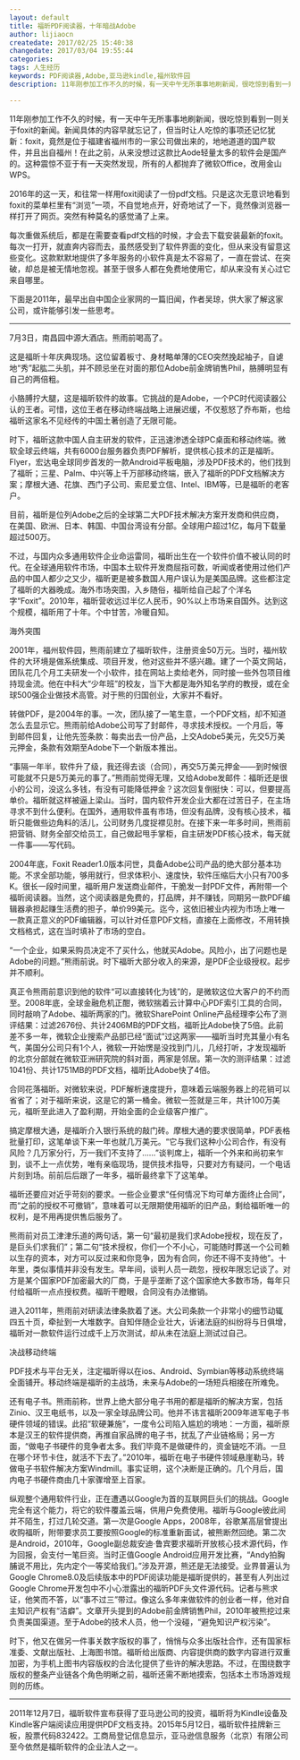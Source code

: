 ```yaml
---
layout: default
title: 福昕PDF阅读器，十年暗战Adobe
author: lijiaocn
createdate: 2017/02/25 15:40:38
changedate: 2017/03/04 19:55:44
categories:
tags: 人生经历
keywords: PDF阅读器,Adobe,亚马逊kindle,福州软件园
description: 11年刚参加工作不久的时候，有一天中午无所事事地刷新闻，很吃惊到看到一则关于foxit的新闻。新闻具体的内容早就忘记了，但当时让人吃惊的事项还记忆犹新：foxit，竟然是位于福建省福州市的一家公司做出来的

---
```


11年刚参加工作不久的时候，有一天中午无所事事地刷新闻，很吃惊到看到一则关于foxit的新闻。新闻具体的内容早就忘记了，但当时让人吃惊的事项还记忆犹新：foxit，竟然是位于福建省福州市的一家公司做出来的，地地道道的国产软件，并且出自福州！在此之前，从来没想过这款比Aode轻量太多的软件会是国产的。这种震惊不亚于有一天突然发现，所有的人都抛弃了微软Office，改用金山WPS。

2016年的这一天，和往常一样用foxit阅读了一份pdf文档。只是这次无意识地看到foxit的菜单栏里有“浏览”一项，不自觉地点开，好奇地试了一下，竟然像浏览器一样打开了网页。突然有种莫名的感觉涌了上来。

每次重做系统后，都是在需要查看pdf文档的时候，才会去下载安装最新的foxit。每次一打开，就直奔内容而去，虽然感受到了软件界面的变化，但从来没有留意这些变化。这款默默地提供了多年服务的小软件真是太不容易了，一直在尝试、在突破，却总是被无情地忽视。甚至于很多人都在免费地使用它，却从来没有关心过它来自哪里。

下面是2011年，最早出自中国企业家网的一篇旧闻，作者吴琼，供大家了解这家公司，或许能够引发一些思考。

--------

7月3日，南昌园中源大酒店。熊雨前喝高了。

这是福昕十年庆典现场。这位留着板寸、身材略单薄的CEO突然挽起袖子，自谑地“秀”起肱二头肌，并不顾忌坐在对面的那位Adobe前金牌销售Phil，胳膊明显有自己的两倍粗。

小胳膊拧大腿，这是福昕软件的故事。它挑战的是Adobe，一个PC时代阅读器公认的王者。可惜，这位王者在移动终端战略上进展迟缓，不仅惹怒了乔布斯，也给福昕这家名不见经传的中国土著创造了无限可能。

时下，福昕这款中国人自主研发的软件，正迅速渗透全球PC桌面和移动终端。微软全球云终端，共有6000台服务器负责PDF解析，提供核心技术的正是福昕。 Flyer，宏达电全球同步首发的一款Android平板电脑，涉及PDF技术的，他们找到了福昕；三星、Palm、中兴等上千万部移动终端，嵌入了福昕的PDF文档解决方案；摩根大通、花旗、西门子公司、索尼爱立信、Intel、IBM等，已是福昕的老客户。

目前，福昕是位列Adobe之后的全球第二大PDF技术解决方案开发商和供应商，在美国、欧洲、日本、韩国、中国台湾设有分部。全球用户超过1亿，每月下载量超过500万。

不过，与国内众多通用软件企业命运雷同，福昕出生在一个软件价值不被认同的时代。在全球通用软件市场，中国本土软件开发商屈指可数，听闻或者使用过他们产品的中国人都少之又少，福昕更是被多数国人用户误认为是美国品牌。这些都注定了福昕的大器晚成。海外市场突围，入乡随俗，福昕给自己起了个洋名字“Foxit”。2010年，福昕营收远过半亿人民币，90%以上市场来自国外。达到这个规模，福昕用了十年。个中甘苦，冷暖自知。

海外突围

2001年，福州软件园，熊雨前建立了福昕软件，注册资金50万元。当时，福州软件的大环境是做系统集成、项目开发，他对这些并不感兴趣。建了一个英文网站，团队花几个月工夫研发一个小软件，挂在网站上卖给老外，同时接一些外包项目维持现金流。他在中科大“少年班”的校友，当下大都是海外知名学府的教授，或在全球500强企业做技术高管。对于熊的归国创业，大家并不看好。

转做PDF，是2004年的事。一次，团队接了一笔生意，一个PDF文档，却不知道怎么去显示它。熊雨前给Adobe公司写了封邮件，寻求技术授权。一个月后，等到邮件回复，让他先签条款：每卖出去一份产品，上交Adobe5美元，先交5万美元押金，条款有效期至Adobe下一个新版本推出。

“事隔一年半，软件升了级，我还得去谈（合同），再交5万美元押金——到时候很可能就不只是5万美元的事了。”熊雨前觉得无理，又给Adobe发邮件：福昕还是很小的公司，没这么多钱，有没有可能降低押金？这次回复倒挺快：可以，但要提高单价。福昕就这样被逼上梁山。当时，国内软件开发企业大都在过苦日子，在主场寻求不到什么便利。在国外，通用软件虽有市场，但没有品牌，没有核心技术，福昕只能做些边角料的活儿，公司财务几度捉襟见肘。在接下来一年多时间，熊雨前把营销、财务全部交给员工，自己做起甩手掌柜，自主研发PDF核心技术，每天就一件事——写代码。

2004年底，Foxit Reader1.0版本问世，具备Adobe公司产品的绝大部分基本功能。不求全部功能，够用就行，但求体积小、速度快，软件压缩后大小只有700多K。很长一段时间里，福昕用户发送商业邮件，干脆发一封PDF文件，再附带一个福昕阅读器。当然，这个阅读器是免费的，打品牌，并不赚钱，同期另一款PDF编辑器承担起赚生活费的担子，单价99美元。迄今，这依旧被业内视为市场上唯一一款真正意义的PDF编辑器，可以针对任意PDF文档，直接在上面修改，不用转换文档格式，这在当时填补了市场的空白。

“一个企业，如果采购员决定不了买什么，他就买Adobe。风险小，出了问题也是Adobe的问题。”熊雨前说。时下福昕大部分收入的来源，是PDF企业级授权。起步并不顺利。

真正令熊雨前意识到他的软件“可以直接转化为钱”的，是微软这位大客户的不约而至。2008年底，全球金融危机正酣，微软揣着云计算中心PDF索引工具的合同，同时敲响了Adobe、福昕两家的门。微软SharePoint Online产品经理李公布了测评结果：过滤2676份、共计2406MB的PDF文档，福昕比Adobe快了5倍。此前差不多一年，微软企业搜索产品部已经“面试”过这两家——福昕当时充其量小有名气，美国分公司只有1个人，微软一开始愣是没找到门儿，几经打听，才发现福昕的北京分部就在微软亚洲研究院的斜对面，两家是邻居。第一次的测评结果：过滤1041份、共计1751MB的PDF文档，福昕比Adobe快了4倍。

合同花落福昕。对微软来说，PDF解析速度提升，意味着云端服务器上的花销可以省省了；对于福昕来说，这是它的第一桶金。微软一签就是三年，共计100万美元，福昕至此进入了盈利期，开始全面的企业级客户推广。

搞定摩根大通，是福昕介入银行系统的敲门砖。摩根大通的要求很简单，PDF表格批量打印，这笔单谈下来一年也就几万美元。“它与我们这种小公司合作，有没有风险？几万家分行，万一我们不支持了……”谈判席上，福昕一个外来和尚初来乍到，谈不上一点优势，唯有亲临现场，提供技术指导，只要对方有疑问，一个电话片刻到场。前前后后跟了一年多，福昕最终拿下了这笔单。

福昕还要应对近乎苛刻的要求。一些企业要求“任何情况下均可单方面终止合同”，而“之前的授权不可撤销”，意味着可以无限期使用福昕的旧产品，剩给福昕唯一的权利，是不用再提供售后服务了。

熊雨前对员工津津乐道的两句话，第一句“最初是我们求Adobe授权，现在反了，是巨头们求我们”；第二句“技术授权，你们一个不小心，可能随时葬送一个公司赖以生存的资本，对方可以反过来和你竞争，因为有合同，你还不得不支持他”。十年里，类似事情并非没有发生。早年间，谈判人员一疏忽，授权年限忘记谈了。对方是某个国家PDF加密最大的厂商，于是乎垄断了这个国家绝大多数市场，每年只付给福昕一点点授权费。福昕干瞪眼，合同没有办法撤销。

进入2011年，熊雨前对研读法律条款着了迷。大公司条款一个非常小的细节动辄四五十页，牵扯到一大堆数字。自知伴随企业壮大，诉诸法庭的纠纷将与日俱增，福昕对一款软件运行过成千上万次测试，却从未在法庭上测试过自己。

决战移动终端

PDF技术与平台无关，注定福昕得以在ios、Android、Symbian等移动系统终端全面铺开。移动终端是福昕的主战场，未来与Adobe的一场短兵相接在所难免。

还有电子书。熊雨前称，世界上绝大部分电子书用的都是福昕的解决方案，包括Zinio、汉王电纸书，以及一家全球品牌公司。他并不讳言福昕2009年进军电子书硬件领域的错误。此招“软硬兼施”，一度令公司陷入尴尬的境地：一方面，福昕原本是汉王的软件提供商，再推自家品牌的电子书，扰乱了产业链格局；另一方面，“做电子书硬件的竞争者太多。我们毕竟不是做硬件的，资金链吃不消。一旦在哪个环节卡住，就活不下去了。”2010年，福昕在电子书硬件领域悬崖勒马，转做电子书软件解决方案Windmill。事实证明，这个决断是正确的。几个月后，国内电子书硬件商由几十家骤增至上百家。

纵观整个通用软件行业，正在遭遇以Google为首的互联网巨头们的挑战。Google完全有这个能力，将它的软件覆盖云端，供用户免费使用。福昕与Google彼此间并不陌生，打过几轮交道。第一次是Google Apps，2008年，谷歌某高层曾提出收购福昕，附带要求员工要按照Google的标准重新面试，被熊断然回绝。第二次是Android，2010年，Google副总裁安迪·鲁宾要求福昕开放核心技术源代码，作为回报，会支付一笔巨资。当时正值Google Android应用开发比赛，“Andy拍胸脯说不用比，先内定个一等奖给我们。”涉及开源，熊还是无法接受。业界普遍认为Google Chrome8.0及后续版本中的PDF阅读功能是福昕提供的，甚至有人列出过Google Chrome开发包中不小心泄露出的福昕PDF头文件源代码。记者与熊求证，他笑而不答，以“事不过三”带过。像这么多年来做软件的创业者一样，他对自主知识产权有“洁癖”。文章开头提到的Adobe前金牌销售Phil，2010年被熊挖过来负责美国渠道。至于Adobe的技术人员，他一个没碰，“避免知识产权污染”。

时下，他又在做另一件事关数字版权的事了，悄悄与众多出版社合作，还有国家标准委、文献出版社、上海图书馆。福昕给出版商、内容提供商的数字内容进行双重加密，为手机上图书内容版权的合法化提供了些许的解决思路。不过，在围绕数字版权的整条产业链各个角色明晰之前，福昕还需不断地摸索，包括本土市场游戏规则的历练。

--------

2011年12月7日，福昕软件宣布获得了亚马逊公司的投资，福昕将为Kindle设备及Kindle客户端阅读应用提供PDF文档支持。2015年5月12日，福昕软件挂牌新三板，股票代码832422。工商局登记信息显示，亚马逊信息服务（北京）有限公司至今依然是福昕软件的企业法人之一。
